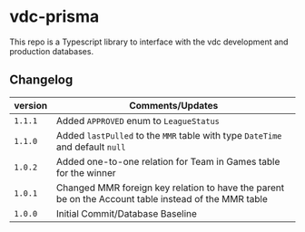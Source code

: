 # vdc-prisma
This repo is a Typescript library to interface with the vdc development and production databases.

## Changelog
| version | Comments/Updates |
| - | - |
| `1.1.1` | Added `APPROVED` enum to `LeagueStatus` |
| `1.1.0` | Added `lastPulled` to the `MMR` table with type `DateTime` and default `null` |
| `1.0.2` | Added one-to-one relation for Team in Games table for the winner |
| `1.0.1` | Changed MMR foreign key relation to have the parent be on the Account table instead of the MMR table |
| `1.0.0` | Initial Commit/Database Baseline |